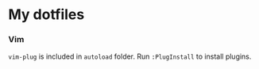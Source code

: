 # My dotfiles

### Vim

`vim-plug` is included in `autoload` folder. Run `:PlugInstall` to install
plugins.
